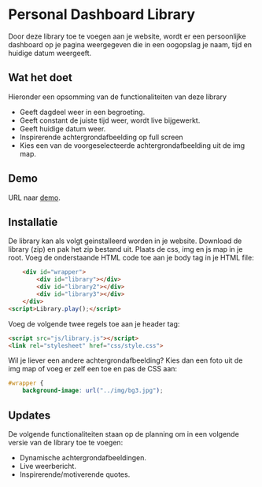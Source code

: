 # Personal Dashboard Library
Door deze library toe te voegen aan je website, wordt er een persoonlijke dashboard op je pagina weergegeven die in een oogopslag je naam, tijd en huidige datum weergeeft.

## Wat het doet
Hieronder een opsomming van de functionaliteiten van deze library
* Geeft dagdeel weer in een begroeting.
* Geeft constant de juiste tijd weer, wordt live bijgewerkt.
* Geeft huidige datum weer.
* Inspirerende achtergrondafbeelding op full screen
* Kies een van de voorgeselecteerde achtergrondafbeelding uit de img map.

## Demo
URL naar [demo](http://i334115.iris.fhict.nl/library).

## Installatie
De library kan als volgt geinstalleerd worden in je website. Download de library (zip) en pak het zip bestand uit. Plaats de css, img en js map in je root. 
Voeg de onderstaande HTML code toe aan je body tag in je HTML file:

```html
	<div id="wrapper">
		<div id="library"></div>
		<div id="library2"></div>
		<div id="library3"></div>
	</div>
<script>Library.play();</script>
```

Voeg de volgende twee regels toe aan je header tag:

```html
<script src="js/library.js"></script>
<link rel="stylesheet" href="css/style.css">
```

Wil je liever een andere achtergrondafbeelding? Kies dan een foto uit de img map of voeg er zelf een toe en pas de CSS aan:

```css
#wrapper {
	background-image: url("../img/bg3.jpg");
```

## Updates
De volgende functionaliteiten staan op de planning om in een volgende versie van de library toe te voegen: 
* Dynamische achtergrondafbeeldingen.
* Live weerbericht.
* Inspirerende/motiverende quotes. 
